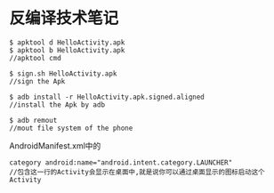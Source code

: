 反编译技术笔记
============

	$ apktool d HelloActivity.apk
	$ apktool b HelloActivity.apk
	//apktool cmd

	$ sign.sh HelloActivity.apk
	//sign the Apk

	$ adb install -r HelloActivity.apk.signed.aligned
	//install the Apk by adb

	$ adb remout
	//mout file system of the phone

AndroidManifest.xml中的

	category android:name="android.intent.category.LAUNCHER"
	//包含这一行的Activity会显示在桌面中,就是说你可以通过桌面显示的图标启动这个Activity


